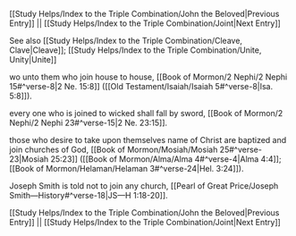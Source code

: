 [[Study Helps/Index to the Triple Combination/John the Beloved|Previous Entry]]  ||  [[Study Helps/Index to the Triple Combination/Joint|Next Entry]]

 See also [[Study Helps/Index to the Triple Combination/Cleave, Clave|Cleave]]; [[Study Helps/Index to the Triple Combination/Unite, Unity|Unite]]

 wo unto them who join house to house, [[Book of Mormon/2 Nephi/2 Nephi 15#^verse-8|2 Ne. 15:8]] ([[Old Testament/Isaiah/Isaiah 5#^verse-8|Isa. 5:8]]).

 every one who is joined to wicked shall fall by sword, [[Book of Mormon/2 Nephi/2 Nephi 23#^verse-15|2 Ne. 23:15]].

 those who desire to take upon themselves name of Christ are baptized and join churches of God, [[Book of Mormon/Mosiah/Mosiah 25#^verse-23|Mosiah 25:23]] ([[Book of Mormon/Alma/Alma 4#^verse-4|Alma 4:4]]; [[Book of Mormon/Helaman/Helaman 3#^verse-24|Hel. 3:24]]).

 Joseph Smith is told not to join any church, [[Pearl of Great Price/Joseph Smith—History#^verse-18|JS—H 1:18-20]].

[[Study Helps/Index to the Triple Combination/John the Beloved|Previous Entry]]  ||  [[Study Helps/Index to the Triple Combination/Joint|Next Entry]]